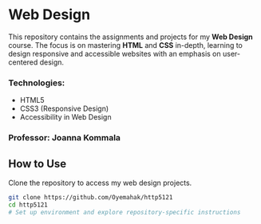 # Web Design

This repository contains the assignments and projects for my **Web Design** course. The focus is on mastering **HTML** and **CSS** in-depth, learning to design responsive and accessible websites with an emphasis on user-centered design.

### Technologies:
- HTML5
- CSS3 (Responsive Design)
- Accessibility in Web Design

### Professor: Joanna Kommala

## How to Use
Clone the repository to access my web design projects.

```bash
git clone https://github.com/Oyemahak/http5121
cd http5121
# Set up environment and explore repository-specific instructions
